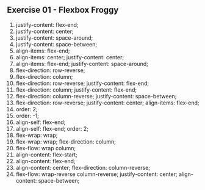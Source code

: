 ## Exercise 01 - Flexbox Froggy

1. justify-content: flex-end;
2. justify-content: center;
3. justify-content: space-around;
4. justify-content: space-between;
5. align-items: flex-end;
6. align-items: center;
justify-content: center;
7. align-items: flex-end;
justify-content: space-around;
8. flex-direction: row-reverse;
9. flex-direction: column;
10. flex-direction: row-reverse;
justify-content: flex-end;
11. flex-direction: column;
justify-content: flex-end;
12. flex-direction: column-reverse;
justify-content: space-between;
13. flex-direction: row-reverse;
justify-content: center;
align-items: flex-end;
14. order: 2;
15. order: -1;
16. align-self: flex-end;
17. align-self: flex-end;
order: 2;
18. flex-wrap: wrap;
19. flex-wrap: wrap;
flex-direction: column;
20. flex-flow: wrap column;
21. align-content: flex-start;
22. align-content: flex-end;
23. align-content: center;
flex-direction: column-reverse;
24. flex-flow: wrap-reverse column-reverse;
justify-content: center;
align-content: space-between;
